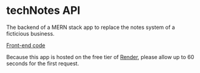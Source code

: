 # techNotes API

The backend of a MERN stack app to replace the notes system of a ficticious business.

[Front-end code](https://github.com/remilebeau/techNotes)

Because this app is hosted on the free tier of [Render](https://render.com), please allow up to 60 seconds for the first request.
